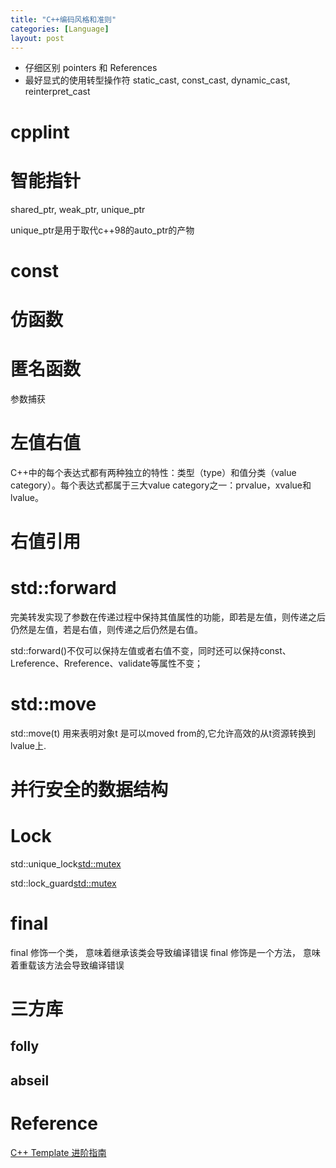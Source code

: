 ```yaml
---
title: "C++编码风格和准则"
categories: [Language]
layout: post
---
```



* 仔细区别 pointers 和 References
* 最好显式的使用转型操作符 static_cast, const_cast, dynamic_cast, reinterpret_cast


# cpplint


# 智能指针

shared_ptr, weak_ptr, unique_ptr

unique_ptr是用于取代c++98的auto_ptr的产物



# const


# 仿函数

# 匿名函数

参数捕获

# 左值右值

C++中的每个表达式都有两种独立的特性：类型（type）和值分类（value category）。每个表达式都属于三大value category之一：prvalue，xvalue和lvalue。

# 右值引用

# std::forward

完美转发实现了参数在传递过程中保持其值属性的功能，即若是左值，则传递之后仍然是左值，若是右值，则传递之后仍然是右值。

std::forward<T>()不仅可以保持左值或者右值不变，同时还可以保持const、Lreference、Rreference、validate等属性不变；


# std::move

std::move(t) 用来表明对象t 是可以moved from的,它允许高效的从t资源转换到lvalue上.



# 并行安全的数据结构


# Lock

std::unique_lock<std::mutex>

std::lock_guard<std::mutex>


#  final

final 修饰一个类， 意味着继承该类会导致编译错误
final 修饰是一个方法， 意味着重载该方法会导致编译错误


# 三方库
## folly


## abseil





# Reference

[C++ Template 进阶指南](https://github.com/wuye9036/CppTemplateTutorial/blob/master/ReadMe.md)